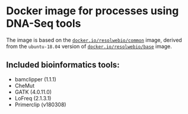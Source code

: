 # Docker image for processes using DNA-Seq tools

The image is based on the [`docker.io/resolwebio/common`](
https://hub.docker.com/r/resolwebio/common/) image, derived from the
`ubuntu-18.04` version of [`docker.io/resolwebio/base`](
https://hub.docker.com/r/resolwebio/base/) image.

Included bioinformatics tools:
------------------------------
* bamclipper (1.1.1)
* CheMut
* GATK (4.0.11.0)
* LoFreq (2.1.3.1)
* Primerclip (v180308)

